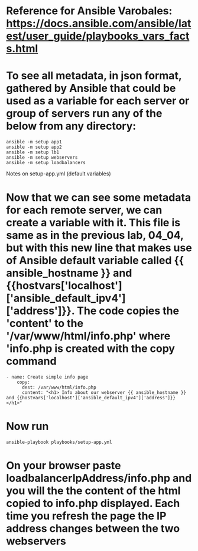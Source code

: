 <!-- MAKE SURE YOU ARE IN THE PARENT DIRECTORY BEFORE RUNNING ANY OF THE ANSIBLE COMMAND ON THE COMMAND LINE -->

<!-- BEFORE RUUNING THE COMMAND BELOW MAKE SURE THE AWS EC2 INSTANCES ARE IN RUNNING MODE -->

# Reference for Ansible Varobales: https://docs.ansible.com/ansible/latest/user_guide/playbooks_vars_facts.html

# To see all metadata, in json format, gathered by Ansible that could be used as a variable for each server or group of servers run any of the below from any directory:

    ansible -m setup app1
    ansible -m setup app2
    ansible -m setup lb1
    ansible -m setup webservers
    ansible -m setup loadbalancers

Notes on setup-app.yml (default variables)

# Now that we can see some metadata for each remote server, we can create a variable with it. This file is same as in the previous lab, 04_04, but with this new line that makes use of Ansible default variable called {{ ansible_hostname }} and {{hostvars['localhost']['ansible_default_ipv4']['address']}}. The code copies the 'content' to the '/var/www/html/info.php' where 'info.php is created with the copy command

    - name: Create simple info page
        copy:
          dest: /var/www/html/info.php
          content: "<h1> Info about our webserver {{ ansible_hostname }} and {{hostvars['localhost']['ansible_default_ipv4']['address']}} </h1>"

# Now run

    ansible-playbook playbooks/setup-app.yml

# On your browser paste loadbalancerIpAddress/info.php and you will the the content of the html copied to info.php displayed. Each time you refresh the page the IP address changes between the two webservers
